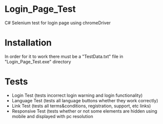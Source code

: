 # Login_Page_Test
C# Selenium test for login page using chromeDriver
# Installation
In order for it to work there must be a  "TestData.txt" file in "Login_Page_Test.exe" directory
# Tests
- Login Test (tests incorrect login warning and login functionality)
- Language Test (tests all language buttons whether they work correctly)
- Link Test (tests all terms&conditions, registration, support, etc links)
- Responsive Test (tests whether or not some elements are hidden using mobile and displayed with pc resolution
